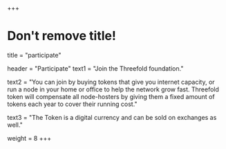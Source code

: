 +++
# Don't remove title!

title = "participate"

header = "Participate"
text1 = "Join the Threefold foundation."

text2 = "You can join by buying tokens that give you internet capacity, or run a node in your home or office to help the network grow fast. Threefold token will compensate all node-hosters by giving them a fixed amount of tokens each year to cover their running cost."

text3 = "The Token is a digital currency and can be sold on exchanges as well."

weight = 8
+++

